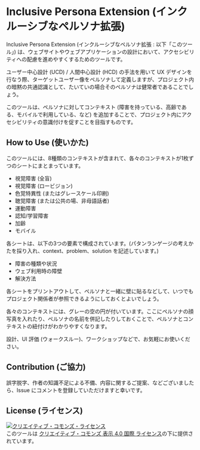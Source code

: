 # Inclusive Persona Extension (インクルーシブなペルソナ拡張)

Inclusive Persona Extension (インクルーシブなペルソナ拡張 : 以下「このツール」) は、ウェブサイトやウェブアプリケーションの設計において、アクセシビリティへの配慮を進めやすくするためのツールです。

ユーザー中心設計 (UCD) / 人間中心設計 (HCD) の手法を用いて UX デザインを行なう際、ターゲットユーザー像をペルソナして定義しますが、プロジェクト内の暗黙の共通認識として、たいていの場合そのペルソナは健常者であることでしょう。

このツールは、ペルソナに対してコンテキスト (障害を持っている、高齢である、モバイルで利用している、など) を追加することで、プロジェクト内にアクセシビリティの意識付けを促すことを目指すものです。

## How to Use (使いかた)

このツールには、8種類のコンテキストが含まれて、各々のコンテキストが1枚ずつのシートにまとまっています。

- 視覚障害 (全盲)
- 視覚障害 (ロービジョン)
- 色覚特異性 (またはグレースケール印刷)
- 聴覚障害 (または公共の場、非母語話者)
- 運動障害
- 認知/学習障害
- 加齢
- モバイル

各シートは、以下の3つの要素で構成されています。(パタンランゲージの考えかたを採り入れ、context、problem、solution を記述しています。)

- 障害の種類や状況
- ウェブ利用時の障壁
- 解決方法

各シートをプリントアウトして、ペルソナと一緒に壁に貼るなどして、いつでもプロジェクト関係者が参照できるようにしておくとよいでしょう。

各々のコンテキストには、グレーの空の円が付いています。ここにペルソナの顔写真を入れたり、ペルソナの名前を併記したりしておくことで、ペルソナとコンテキストの紐付けがわかりやすくなります。

設計、UI 評価 (ウォークスルー)、ワークショップなどで、お気軽にお使いください。

## Contribution (ご協力)

誤字脱字、作者の知識不足による不備、内容に関するご提案、などございましたら、Issue にコメントを登録していただけますと幸いです。

## License (ライセンス)

<a rel="license" href="http://creativecommons.org/licenses/by/4.0/"><img alt="クリエイティブ・コモンズ・ライセンス" style="border-width:0" src="https://i.creativecommons.org/l/by/4.0/88x31.png" /></a><br />このツールは <a rel="license" href="http://creativecommons.org/licenses/by/4.0/">クリエイティブ・コモンズ 表示 4.0 国際 ライセンス</a>の下に提供されています。
